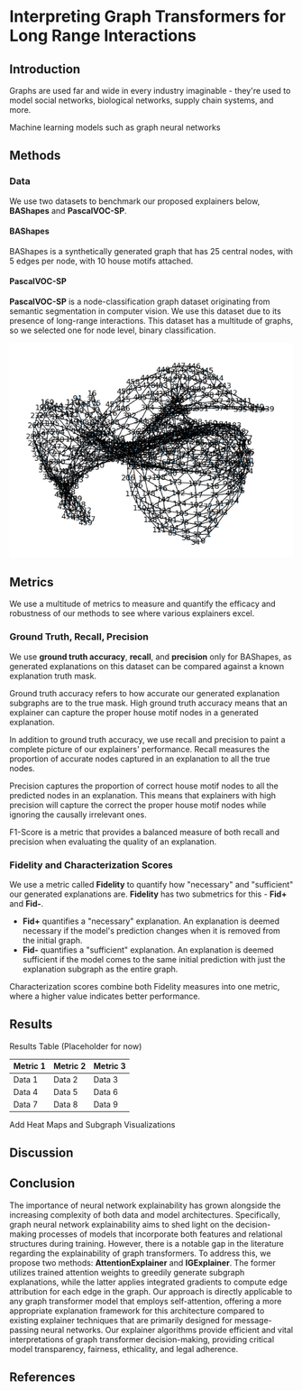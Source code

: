 # Interpreting Graph Transformers for Long Range Interactions

## Introduction

Graphs are used far and wide in every industry imaginable - they're used to model social networks, biological networks, supply chain systems, and more. 

Machine learning models such as graph neural networks 

## Methods

### Data

We use two datasets to benchmark our proposed explainers below, **BAShapes** and **PascalVOC-SP**.

#### BAShapes

BAShapes is a synthetically generated graph that has 25 central nodes, with 5 edges per node, with 10 house motifs attached. 

#### PascalVOC-SP

**PascalVOC-SP** is a node-classification graph dataset originating from semantic segmentation in computer vision. We use this dataset due to its presence of long-range interactions. This dataset has a multitude of graphs, so we selected one for node level, binary classification.

![PascalVOC-SP Graph Visualization](assets/PascalVOC-SPGraph.PNG)

## Metrics

We use a multitude of metrics to measure and quantify the efficacy and robustness of our methods to see where various explainers excel.

### Ground Truth, Recall, Precision

We use **ground truth accuracy**, **recall**, and **precision** only for BAShapes, as generated explanations on this dataset can be compared against a known explanation truth mask.

Ground truth accuracy refers to how accurate our generated explanation subgraphs are to the true mask. High ground truth accuracy means that an explainer can capture the proper house motif nodes in a generated explanation.

In addition to ground truth accuracy, we use recall and precision to paint a complete picture of our explainers' performance. Recall measures the proportion of accurate nodes captured in an explanation to all the true nodes. 

Precision captures the proportion of correct house motif nodes to all the predicted nodes in an explanation. This means that explainers with high precision will capture the correct the proper house motif nodes while ignoring the causally irrelevant ones.

F1-Score is a metric that provides a balanced measure of both recall and precision when evaluating the quality of an explanation.

### Fidelity and Characterization Scores

We use a metric called **Fidelity** to quantify how "necessary" and "sufficient" our generated explanations are. **Fidelity** has two submetrics for this - **Fid+** and **Fid-**.

* **Fid+** quantifies a "necessary" explanation. An explanation is deemed necessary if the model's prediction changes when it is removed from the initial graph.
* **Fid-** quantifies a "sufficient" explanation. An explanation is deemed sufficient if the model comes to the same initial prediction with just the explanation subgraph as the entire graph.

Characterization scores combine both Fidelity measures into one metric, where a higher value indicates better performance.

## Results

Results Table (Placeholder for now)

| Metric 1 | Metric 2 | Metric 3 |
|----------|----------|----------|
| Data 1   | Data 2   | Data 3   |
| Data 4   | Data 5   | Data 6   |
| Data 7   | Data 8   | Data 9   |


Add Heat Maps and Subgraph Visualizations


## Discussion

## Conclusion

The importance of neural network explainability has grown alongside the increasing complexity of both data and model architectures. Specifically, graph neural network explainability aims to shed light on the decision-making processes of models that incorporate both features and relational structures during training. However, there is a notable gap in the literature regarding the explainability of graph transformers. To address this, we propose two methods: **AttentionExplainer** and **IGExplainer**. The former utilizes trained attention weights to greedily generate subgraph explanations, while the latter applies integrated gradients to compute edge attribution for each edge in the graph. Our approach is directly applicable to any graph transformer model that employs self-attention, offering a more appropriate explanation framework for this architecture compared to existing explainer techniques that are primarily designed for message-passing neural networks. Our explainer algorithms provide efficient and vital interpretations of graph transformer decision-making, providing critical model transparency, fairness, ethicality, and legal adherence.

## References
